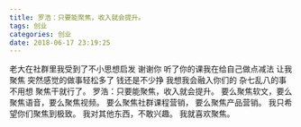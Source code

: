 ```yaml
---
title: 罗浩：只要能聚焦，收入就会提升。
tags: 创业
categories: 创业
date: 2018-06-17 23:19:25
---
```


老大在社群里我受到了不小思想启发
谢谢你
听了你的课我在给自己做点减法
 让我聚焦
突然感觉的做事轻松多了
钱还是不少挣
我想我会融入你们的
 杂七乱八的事不用想
聚焦干就行了。
罗浩：只要能聚焦，收入就会提升。
要么聚焦软文，要么聚焦语音，要么聚焦视频。
要么聚焦社群课程营销，
要么聚焦产品营销。
我只希望你们聚焦到极致。
我对其他东西，不敢兴趣。
我就喜欢聚焦。